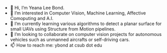 - 👋 Hi, I’m Yeana Lee Bond.
- 👀 I’m interested in Computer Vision, Machine Learning, Affective Comoputing and A.I.
- 🌱 I’m currently learning various algorithms to detect a planar surface for small UAVs using Structure from Motion pipelines.
- 💞️ I’m looking to collaborate on computer vision projects for autonomous vehicles such as unmanned aircrafts or self-driving cars.
- 📫 How to reach me: ybond at csub dot edu

<!---
yeanasgithub/yeanasgithub is a ✨ special ✨ repository because its `README.md` (this file) appears on your GitHub profile.
You can click the Preview link to take a look at your changes.
--->
